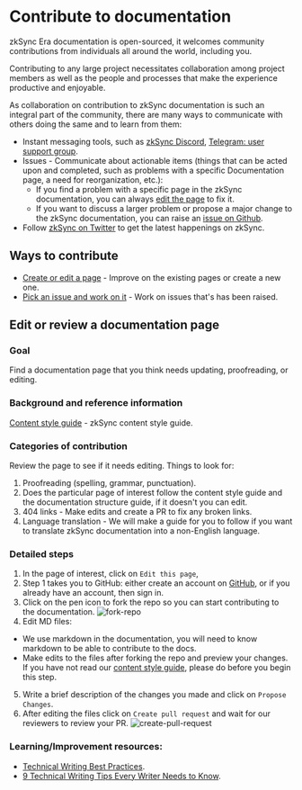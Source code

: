 # Contribute to documentation

zkSync Era documentation is open-sourced, it welcomes community contributions from individuals all around the world, including you.

Contributing to any large project necessitates collaboration among project members as well as the people and processes that make the experience productive and enjoyable.

As collaboration on contribution to zkSync documentation is such an integral part of the community, there are many ways to communicate with others doing the same and to learn from them:

- Instant messaging tools, such as [zkSync Discord](https://join.zksync.dev/), [Telegram: user support group](https://t.me/zksync_support).
- Issues - Communicate about actionable items (things that can be acted upon and completed, such as problems with a specific Documentation page, a need for reorganization, etc.):
  - If you find a problem with a specific page in the zkSync documentation, you can always [edit the page](#edit-or-review-a-documentation-page) to fix it.
  - If you want to discuss a larger problem or propose a major change to the zkSync documentation, you can raise an [issue on Github](https://github.com/matter-labs/zksync-web-v2-docs/issues).
- Follow [zkSync on Twitter](https://twitter.com/zksync) to get the latest happenings on zkSync.

## Ways to contribute

- [Create or edit a page](#edit-or-review-a-documentation-page) - Improve on the existing pages or create a new one.
- [Pick an issue and work on it](https://github.com/matter-labs/zksync-web-v2-docs/issues) - Work on issues that's has been raised.


## Edit or review a documentation page

### Goal

Find a documentation page that you think needs updating, proofreading, or editing.

### Background and reference information

[Content style guide](https://www.notion.so/matterlabs/Communication-Strategy-a4836bd6d2254268b60a489d82992d71) - zkSync content style guide.

### Categories of contribution

Review the page to see if it needs editing. Things to look for:

1. Proofreading (spelling, grammar, punctuation).
2. Does the particular page of interest follow the content style guide and the documentation structure guide, if it doesn't you can edit.
3. 404 links - Make edits and create a PR to fix any broken links.
4. Language translation - We will make a guide for you to follow if you want to translate zkSync documentation into a non-English language.

### Detailed steps

1. In the page of interest, click on `Edit this page`,
2. Step 1 takes you to GitHub: either create an account on [GitHub](https://github.com/join), or if you already have an account, then sign in.
3. Click on the pen icon to fork the repo so you can start contributing to the documentation.
   ![fork-repo](https://user-images.githubusercontent.com/55744578/136702921-3105350a-a68a-4aa4-8c5d-fb24742652b2.jpg)
4. Edit MD files:

- We use markdown in the documentation, you will need to know markdown to be able to contribute to the docs.
- Make edits to the files after forking the repo and preview your changes. If you have not read our [content style guide](https://www.notion.so/matterlabs/Communication-Strategy-a4836bd6d2254268b60a489d82992d71), please do before you begin this step.

5. Write a brief description of the changes you made and click on `Propose Changes`.
6. After editing the files click on `Create pull request` and wait for our reviewers to review your PR.
   ![create-pull-request](https://user-images.githubusercontent.com/55744578/136703597-6644e43c-7c64-4cc0-bf8b-7fb8db9544cf.jpg)

### Learning/Improvement resources:

- [Technical Writing Best Practices](https://proedit.com/technical-writing-best-practices/).
- [9 Technical Writing Tips Every Writer Needs to Know](https://www.instructionalsolutions.com/blog/technical-writing-tips).
